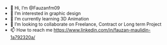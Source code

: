 - 👋 Hi, I’m @Fauzanfm09
- 👀 I’m interested in graphic design
- 🌱 I’m currently learning 3D Animation
- 💞️ I’m looking to collaborate on Freelance, Contract or Long term Project
- 📫 How to reach me https://www.linkedin.com/in/fauzan-maulidin-1a792320a/

<!My Portfolio: https://drive.google.com/file/d/1adfDaBFxDEB-gFeBlzSQMi2gGhMj9hGG/view?usp=sharing
Fauzanfm09/Fauzanfm09 is a ✨ special ✨ repository because its `README.md` (this file) appears on your GitHub profile.
You can click the Preview link to take a look at your changes.
--->
